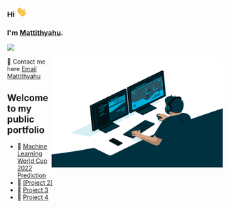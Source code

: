 ### Hi <img src="Wave.gif" width="25px">
### I'm [Mattithyahu](https://mattithyahudata.github.io/devportfolio/#about).
![](https://visitor-badge.glitch.me/badge?page_id=MattithyahuData.MattithyahuData)

<img align="right" alt="GIF" src="Analyst.gif" width="400" height="256" /> 

💬 Contact me here   [Email Mattithyahu](mailto:mattithyahuowolabi@gmail.com)
 
## Welcome to my public portfolio

- 🔭 [Machine Learning World Cup 2022 Prediction](https://mattithyahudata.github.io/devportfolio/Project1.html)
- 🔭 [[Project 2]](https://mattithyahudata.github.io/devportfolio/Project1.html)
- 🔭 [Project 3](https://mattithyahudata.github.io/devportfolio/Project1.html)
- 🔭 [Project 4](https://mattithyahudata.github.io/devportfolio/Project1.html)



